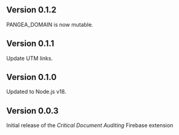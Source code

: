 ## Version 0.1.2

PANGEA_DOMAIN is now mutable.

## Version 0.1.1

Update UTM links.

## Version 0.1.0

Updated to Node.js v18.

## Version 0.0.3

Initial release of the _Critical Document Auditing_ Firebase extension
